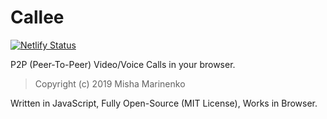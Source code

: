 # Callee
[![Netlify Status](https://api.netlify.com/api/v1/badges/e3d98c92-23b9-414e-82bc-83ce82a12c6e/deploy-status)](https://app.netlify.com/sites/callee/deploys)

P2P (Peer-To-Peer) Video/Voice Calls in your browser.
> Copyright (c) 2019 Misha Marinenko

Written in JavaScript, Fully Open-Source (MIT License), Works in Browser.
